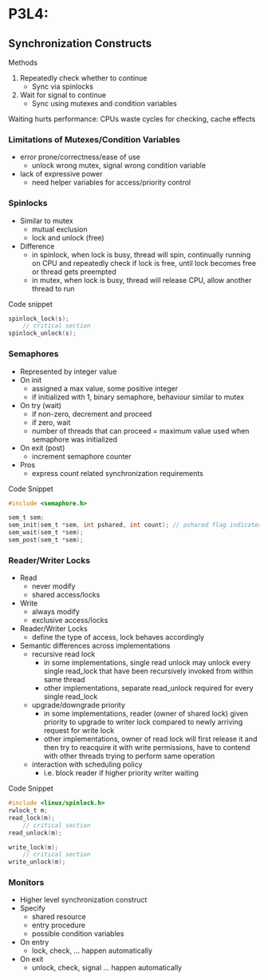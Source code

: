 # P3L4:

## Synchronization Constructs

Methods
1. Repeatedly check whether to continue
    - Sync via spinlocks
2. Wait for signal to continue
    - Sync using mutexes and condition variables
 
Waiting hurts performance: CPUs waste cycles for checking, cache effects

### Limitations of Mutexes/Condition Variables

- error prone/correctness/ease of use
    - unlock wrong mutex, signal wrong condition variable
- lack of expressive power
    - need helper variables for access/priority control

### Spinlocks

- Similar to mutex
    - mutual exclusion
    - lock and unlock (free)
- Difference
    - in spinlock, when lock is busy, thread will spin, continually running on CPU and repeatedly check if lock is free, until lock becomes free or thread gets preempted
    - in mutex, when lock is busy, thread will release CPU, allow another thread to run

Code snippet
```C
spinlock_lock(s);
    // critical section
spinlock_unlock(s);
```

### Semaphores

- Represented by integer value
- On init
    - assigned a max value, some positive integer
    - if initialized with 1, binary semaphore, behaviour similar to mutex
- On try (wait)
    - if non-zero, decrement and proceed
    - if zero, wait
    - number of threads that can proceed = maximum value used when semaphore was initialized
- On exit (post)
    - increment semaphore counter
- Pros
    - express count related synchronization requirements

Code Snippet
```C
#include <semaphore.h>

sem_t sem;
sem_init(sem_t *sem, int pshared, int count); // pshared flag indicates whether semaphore is shared by threads in single process or across processes
sem_wait(sem_t *sem);
sem_post(sem_t *sem);
```

### Reader/Writer Locks

- Read
    - never modify
    - shared access/locks
- Write
    - always modify
    - exclusive access/locks
- Reader/Writer Locks
    - define the type of access, lock behaves accordingly
- Semantic differences across implementations
    - recursive read lock
        - in some implementations, single read unlock may unlock every single read_lock that have been recursively invoked from within same thread
        - other implementations, separate read_unlock required for every single read_lock
    - upgrade/downgrade priority
        - in some implementations, reader (owner of shared lock) given priority to upgrade to writer lock compared to newly arriving request for write lock
        - other implementations, owner of read lock will first release it and then try to reacquire it with write permissions, have to contend with other threads trying to perform same operation
    - interaction with scheduling policy
        - i.e. block reader if higher priority writer waiting

Code Snippet
```C
#include <linux/spinlock.h>
rwlock_t m;
read_lock(m);
    // critical section
read_unlock(m);

write_lock(m);
    // critical section
write_unlock(m);
```

### Monitors

- Higher level synchronization construct
- Specify
    - shared resource
    - entry procedure
    - possible condition variables
- On entry
    - lock, check, ... happen automatically
- On exit
    - unlock, check, signal ... happen automatically